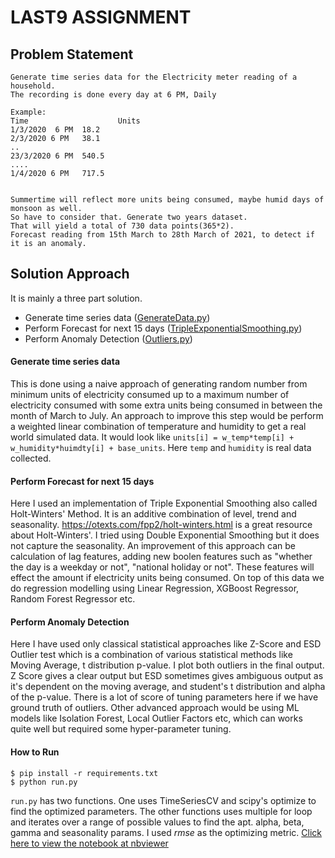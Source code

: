 # LAST9 ASSIGNMENT

## Problem Statement
```
Generate time series data for the Electricity meter reading of a household.
The recording is done every day at 6 PM, Daily

Example:
Time                    Units
1/3/2020  6 PM  18.2
2/3/2020 6 PM   38.1
..
23/3/2020 6 PM  540.5
....
1/4/2020 6 PM   717.5


Summertime will reflect more units being consumed, maybe humid days of monsoon as well.
So have to consider that. Generate two years dataset.
That will yield a total of 730 data points(365*2).
Forecast reading from 15th March to 28th March of 2021, to detect if it is an anomaly.

```

## Solution Approach

It is mainly a three part solution.
* Generate time series data ([GenerateData.py](<./last9py/data_gen/GenerateData.py>))
* Perform Forecast for next 15 days ([TripleExponentialSmoothing.py](<./last9py/data_gen/TripleExponentialSmoothing.py>))
* Perform Anomaly Detection ([Outliers.py](<./last9py/outlier_detection/Outliers.py>))

#### Generate time series data

This is done using a naive approach of generating random number from minimum units of electricity consumed
up to a maximum number of electricity consumed with some extra units being consumed in between the month
of March to July. An approach to improve this step would be perform a weighted linear combination of
temperature and humidity to get a real world simulated data. It would look like
`units[i] = w_temp*temp[i] + w_humidity*huimdty[i] + base_units`. Here `temp` and `humidity` is real data collected.

#### Perform Forecast for next 15 days

Here I used an implementation of Triple Exponential Smoothing also called Holt-Winters' Method. It is 
an additive combination of level, trend and seasonality. https://otexts.com/fpp2/holt-winters.html is a great
resource about Holt-Winters'. I tried using Double Exponential Smoothing but it does not capture the 
seasonality. An improvement of this approach can be calculation of lag features, adding new boolen features 
such as "whether the day is a weekday or not", "national holiday or not". These features will effect the 
amount if electricity units being consumed. On top of this data we do regression modelling using 
Linear Regression, XGBoost Regressor, Random Forest Regressor etc.

#### Perform Anomaly Detection

Here I have used only classical statistical approaches like Z-Score and ESD Outlier test which is a combination
of various statistical methods like Moving Average, t distribution p-value. I plot both outliers in the 
final output. Z Score gives a clear output but ESD sometimes gives ambiguous output as it's dependent on
the moving average, and student's t distribution and alpha of the p-value. There is a lot of score of tuning
parameters here if we have ground truth of outliers. Other advanced approach would be using ML models like
Isolation Forest, Local Outlier Factors etc, which can works quite well but required some hyper-parameter
tuning.


#### How to Run

```
$ pip install -r requirements.txt
$ python run.py
```

`run.py` has two functions. One uses TimeSeriesCV and scipy's optimize to find the optimized parameters.
The other functions uses multiple for loop and iterates over a range of possible values to find the
apt. alpha, beta, gamma and seasonality params. I used *rmse*  as the optimizing metric. [Click here to view the notebook
at nbviewer](https://nbviewer.jupyter.org/github/shbm/last9_assignment/blob/master/Run.ipynb)